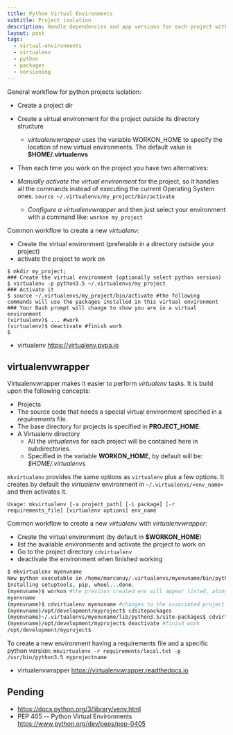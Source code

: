 ```yaml
---
title: Python Virtual Environments
subtitle: Project isolation
description: Handle dependencies and app versions for each project with python virtual environments.
layout: post
tags:
  - virtual-environments
  - virtualenv
  - python
  - packages
  - versioning
---
```


General workflow for python projects isolation:

+ Create a project dir
+ Create a virtual environment for the project outside its directory structure
  + _virtualenvwrapper_ uses the variable WORKON_HOME to specify the location of new virtual environments. The default value is __$HOME/.virtualenvs__
+ Then each time you work on the project you have two alternatives:

+ _Manually activate the virtual environment_ for the project, so it handles all the commands instead of executing the current Operating System ones. `source ~/.virtualenvs/my_project/bin/activate`
  + _Configure a virtualenvwrapper_ and then just select your environment with a command like: `workon my_project`

Common workflow to create a new _virtualenv_:

+ Create the virtual environment (preferable in a directory outside your project)
+ activate the project to work on

```
$ mkdir my_project;
### Create the virtual environment (optionally select python version)
$ virtualenv -p python3.5 ~/.virtualenvs/my_project
### Activate it
$ source ~/.virtualenvs/my_project/bin/activate #the following commands will use the packages installed in this virtual environment
### Your Bash prompt will change to show you are in a virtual environment
(virtualenv)$ ... #work 
(virtualenv)$ deactivate #finish work
$
```

+ virtualenv <https://virtualenv.pypa.io>

## virtualenvwrapper ##

Virtualenvwrapper makes it easier to perform _virtualenv_ tasks. It is build upon the following concepts:

+  Projects
  + The source code that needs a special virtual environment specified in a _requirements_ file.
  + The base directory for projects is specified in __PROJECT_HOME__.
+ A Virtualenv directory
  + All the _virtualenvs_ for each project will be contained here in subdirectories.
  + Specified in the variable __WORKON_HOME__, by default will be: _$HOME/.virtualenvs_

`mkvirtualenv` provides the same options as `virtualenv` plus a few options. It creates by default the _virtualenv_ environment in `~/.virtualenvs/<env_name>` and then activates it.

`Usage: mkvirtualenv [-a project_path] [-i package] [-r requirements_file] [virtualenv options] env_name`

Common workflow to create a new _virtualenv_ with _virtualenvwrapper_:

+ Create the virtual environment (by default in __$WORKON_HOME__)
+ list the available _environments_ and activate the project to work on
+ Go to the project directory `cdvirtualenv`
+ deactivate the environment when finished working

``` bash
$ mkvirtualenv myenvname
New python executable in /home/marcanuy/.virtualenvs/myenvname/bin/python
Installing setuptools, pip, wheel...done.
(myenvname)$ workon #the previous created env will appear listed, along the other envs
myenvname
(myenvname)$ cdvirtualenv myenvname #changes to the associated project directory
(myenvname)/opt/development/myproject$ cdsitepackages
(myenvname)~/.virtualenvs/myenvname/lib/python3.5/site-packages$ cdvirtualenv
(myenvname)/opt/development/myproject$ deactivate #finish work
/opt/development/myproject$
```

To create a new environment having a requirements file and a specific python version: `mkvirtualenv -r requirements/local.txt -p /usr/bin/python3.5 myprojectname`

+ virtualenvwrapper <https://virtualenvwrapper.readthedocs.io>

## Pending

- <https://docs.python.org/3/library/venv.html>
- PEP 405 -- Python Virtual Environments <https://www.python.org/dev/peps/pep-0405>
